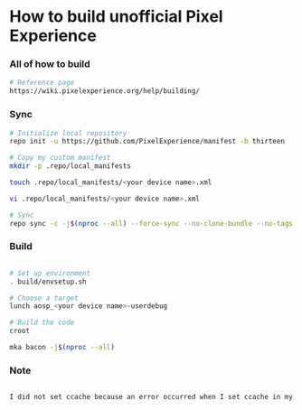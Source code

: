 # How to build unofficial Pixel Experience

###   All of how to build ###

```bash
# Reference page 
https://wiki.pixelexperience.org/help/building/

```

### Sync ###

```bash
# Initialize local repository
repo init -u https://github.com/PixelExperience/manifest -b thirteen

# Copy my custom manifest
mkdir -p .repo/local_manifests

touch .repo/local_manifests/<your device name>.xml

vi .repo/local_manifests/<your device name>.xml

# Sync
repo sync -c -j$(nproc --all) --force-sync --no-clone-bundle --no-tags

```

### Build ###

```bash

# Set up environment
. build/envsetup.sh

# Choose a target
lunch aosp_<your device name>-userdebug

# Build the code
croot

mka bacon -j$(nproc --all)
```

### Note ###

```bash

I did not set ccache because an error occurred when I set ccache in my environment and I could not build.

```
